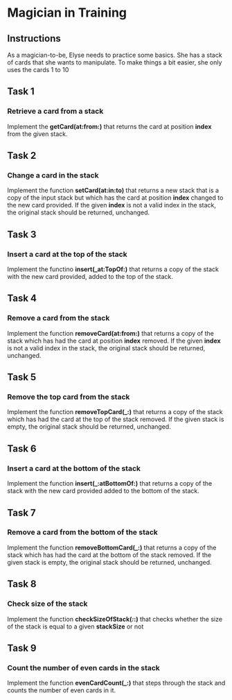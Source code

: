 # Magician in Training

## Instructions
As a magician-to-be, Elyse needs to practice some basics. She has a stack of cards that she wants to manipulate.
To make things a bit easier, she only uses the cards 1 to 10

## Task 1
### Retrieve a card from a stack
Implement the **getCard(at:from:)** that returns the card at position **index** from the given stack.

## Task 2
### Change a card in the stack
Implement the function **setCard(at:in:to)** that returns a new stack that is a copy of the input stack but which has the card at position **index** changed to the new card provided. If the given **index** is not a valid index in the stack, the original stack should be returned, unchanged.

## Task 3
### Insert a card at the top of the stack
Implement the functino **insert(_at:TopOf:)** that returns a copy of the stack with the new card provided, added to the top of the stack.

## Task 4
### Remove a card from the stack
Implement the function **removeCard(at:from:)** that returns a copy of the stack which has had the card at position **index** removed.
If the given **index** is not a valid index in the stack, the original stack should be returned, unchanged.

## Task 5
### Remove the top card from the stack
Implement the function **removeTopCard(_:)** that returns a copy of the stack which has had the card at the top of the stack removed.
If the given stack is empty, the original stack should be returned, unchanged.

## Task 6
### Insert a card at the bottom of the stack
Implement the function **insert(_:atBottomOf:)** that returns a copy of the stack with the new card provided added to the bottom of the stack.

## Task 7
### Remove a card from the bottom of the stack
Implement the function **removeBottomCard(_:)** that returns a copy of the stack which has had the card at the bottom of the stack removed. 
If the given stack is empty, the original stack should be returned, unchanged.

## Task 8
### Check size of the stack
Implement the function **checkSizeOfStack(_:_:)** that checks whether the size of the stack is equal to a given **stackSize** or not

## Task 9
### Count the number of even cards in the stack
Implement the function **evenCardCount(_:)** that steps through the stack and counts the number of even cards in it.

